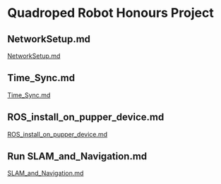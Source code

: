 # Quadroped Robot Honours Project

## NetworkSetup.md

[NetworkSetup.md](NetworkSetup.md)

## Time_Sync.md

[Time_Sync.md](Time_Sync.md)

## ROS_install_on_pupper_device.md

[ROS_install_on_pupper_device.md](ROS_install_on_pupper_device.md)

## Run SLAM_and_Navigation.md

[SLAM_and_Navigation.md](SLAM_and_Navigation.md)
